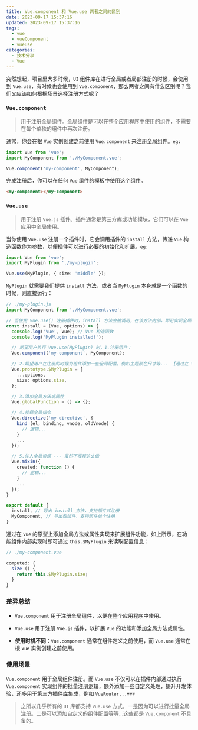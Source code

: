 ```yaml
---
title: Vue.component 和 Vue.use 两者之间的区别
date: 2023-09-17 15:37:16
updated: 2023-09-17 15:37:16
tags:
  - vue
  - vueComponent
  - vueUse
categories:
  - 技术分享
  - Vue
---
```


突然想起，项目里大多时候，`UI` 组件库在进行全局或者局部注册的时候，会使用到 `Vue.use`，有时候也会使用到 `Vue.component`，那么两者之间有什么区别呢？我们又应该如何根据场景选择注册方式呢？

<!-- more -->

### `Vue.component`

> 用于注册全局组件。全局组件是可以在整个应用程序中使用的组件，不需要在每个单独的组件中再次注册。

通常，你会在根 `Vue` 实例创建之前使用 `Vue.component` 来注册全局组件。`eg:`

```ts
import Vue from 'vue';
import MyComponent from './MyComponent.vue';

Vue.component('my-component', MyComponent);
```

完成注册后，你可以在任何 `Vue` 组件的模板中使用这个组件。

```html
<my-component></my-component>
```

### `Vue.use`

> 用于注册 `Vue.js` 插件。插件通常是第三方库或功能模块，它们可以在 `Vue` 应用中全局使用。

当你使用 `Vue.use` 注册一个插件时，它会调用插件的 `install` 方法，传递 `Vue` 构造函数作为参数，以便插件可以进行必要的初始化和扩展。`eg:`

```ts
import Vue from 'vue';
import MyPlugin from './my-plugin';

Vue.use(MyPlugin, { size: 'middle' });
```

`MyPlugin` 就需要我们提供 `install` 方法，或者当 `MyPlugin` 本身就是一个函数的时候，则直接运行：

```ts
// ./my-plugin.js
import MyComponent from './MyComponent.vue';

// 当使用 Vue.use() 注册插件时，install 方法会被调用，在该方法内部，即可实现全局注册的相关逻辑
const install = (Vue, options) => {
  console.log('Vue', Vue); // Vue 构造函数
  console.log('MyPlugin installed!');

  // 期望用户执行 Vue.use(MyPlugin) 时，1.注册组件：
  Vue.component('my-component', MyComponent);

  // 2.期望用户在注册的时候为组件添加一些全局配置，例如主题颜色尺寸等... 【通过在 Vue 的原型上添加全局方法或属性实现】
  Vue.prototype.$MyPlugin = {
    ...options,
    size: options.size,
  };

  // 3.添加全局方法或属性
  Vue.globalFunction = () => {};

  // 4.挂载全局指令
  Vue.directive('my-directive', {
    bind (el, binding, vnode, oldVnode) {
      // 逻辑...
    }
    ...
  });

  // 5.注入全局资源 --- 虽然不推荐这么做
  Vue.mixin({
    created: function () {
      // 逻辑...
    }
    ...
  });
}

export default {
  install, // 导出 install 方法，支持插件式注册
  MyComponent, // 导出改组件，支持组件单个注册
}
```

通过在 `Vue` 的原型上添加全局方法或属性实现来扩展组件功能，如上所示，在功能组件内部实现时即可通过 `this.$MyPlugin` 来读取配置信息：

```ts
// ./my-component.vue

computed: {
  size () {
    return this.$MyPlugin.size;
  }
}
```

### 差异总结

- `Vue.component` 用于注册全局组件，以便在整个应用程序中使用。

- `Vue.use` 用于注册 `Vue.js` 插件，以扩展 `Vue` 的功能和添加全局方法或属性。

- **使用时机不同**：`Vue.component` 通常在组件定义之前使用，而 `Vue.use` 通常在根 `Vue` 实例创建之前使用。

### 使用场景

`Vue.component` 用于全局组件注册。而 `Vue.use` 不仅可以在插件内部通过执行 `Vue.component` 实现组件的批量注册逻辑，额外添加一些自定义处理，提升开发体验，还多用于第三方插件库集成，例如 `VueRouter...`💀💀💀

> 之所以几乎所有的 `UI` 库都支持 `Vue.use` 方式，一是因为可以进行批量全局注册。二是可以添加自定义的组件配置等等...这些都是 `Vue.component` 不具备的。
